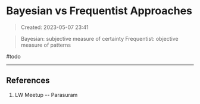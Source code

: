 # Bayesian vs Frequentist Approaches
> Created: 2023-05-07 23:41

> Bayesian: subjective measure of certainty
> Frequentist: objective measure of patterns

#todo 

----

## References
1. LW Meetup -- Parasuram